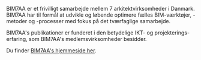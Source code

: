BIM7AA er et frivilligt samarbejde mellem 7 arkitektvirksomheder i Danmark. BIM7AA har til formål at udvikle og løbende optimere fælles BIM-værktøjer,
-metoder og -processer med fokus på det tværfaglige samarbejde.

BIM7AA's publikationer er funderet i den betydelige IKT- og projekterings-erfaring, som BIM7AA's medlemsvirksomheder besidder.

Du finder [BIM7AA's hjemmeside her](www.bim7aa.dk).
